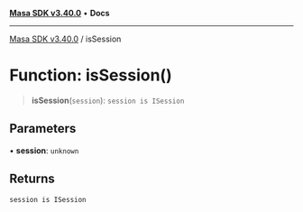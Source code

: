 [**Masa SDK v3.40.0**](../README.md) • **Docs**

***

[Masa SDK v3.40.0](../globals.md) / isSession

# Function: isSession()

> **isSession**(`session`): `session is ISession`

## Parameters

• **session**: `unknown`

## Returns

`session is ISession`
